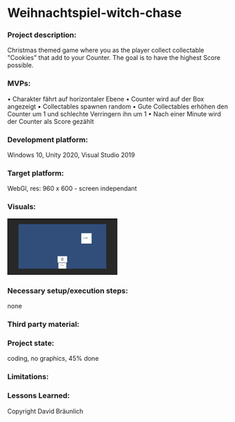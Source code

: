 # Weihnachtspiel-witch-chase

### Project description: 
Christmas themed game where you as the player collect collectable "Cookies" that add to your Counter. The goal is to have the highest Score possible.

### MVPs:
• Charakter fährt auf horizontaler Ebene
• Counter wird auf der Box angezeigt
• Collectables spawnen random
• Gute Collectables erhöhen den Counter um 1 und schlechte Verringern ihn um 1
• Nach einer Minute wird der Counter als Score gezählt

### Development platform: 
Windows 10, Unity 2020, Visual Studio 2019

### Target platform: 
WebGl, res: 960 x 600 - screen independant

### Visuals: 
<div>
<img src="./Screenshots/game_screenshot.JPG" width="250">
</div>

### Necessary setup/execution steps: 
none
### Third party material: 

### Project state: 
coding, no graphics, 45% done

### Limitations: 

### Lessons Learned: 

Copyright David Bräunlich
